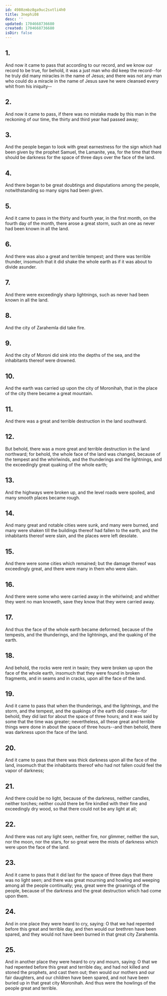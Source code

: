```yaml
---
id: 4980zmbz8ga9uc2sxtli4h0
title: 3nephi08
desc: ''
updated: 1704668736680
created: 1704668736680
isDir: false
---
```

## 1.
And now it came to pass that according to our record, and we know our record to be true, for behold, it was a just man who did keep the record--for he truly did many miracles in the name of Jesus; and there was not any man who could do a miracle in the name of Jesus save he were cleansed every whit from his iniquity--
## 2.
And now it came to pass, if there was no mistake made by this man in the reckoning of our time, the thirty and third year had passed away;
## 3.
And the people began to look with great earnestness for the sign which had been given by the prophet Samuel, the Lamanite, yea, for the time that there should be darkness for the space of three days over the face of the land.
## 4.
And there began to be great doubtings and disputations among the people, notwithstanding so many signs had been given.
## 5.
And it came to pass in the thirty and fourth year, in the first month, on the fourth day of the month, there arose a great storm, such an one as never had been known in all the land.
## 6.
And there was also a great and terrible tempest; and there was terrible thunder, insomuch that it did shake the whole earth as if it was about to divide asunder.
## 7.
And there were exceedingly sharp lightnings, such as never had been known in all the land.
## 8.
And the city of Zarahemla did take fire.
## 9.
And the city of Moroni did sink into the depths of the sea, and the inhabitants thereof were drowned.
## 10.
And the earth was carried up upon the city of Moronihah, that in the place of the city there became a great mountain.
## 11.
And there was a great and terrible destruction in the land southward.
## 12.
But behold, there was a more great and terrible destruction in the land northward; for behold, the whole face of the land was changed, because of the tempest and the whirlwinds, and the thunderings and the lightnings, and the exceedingly great quaking of the whole earth;
## 13.
And the highways were broken up, and the level roads were spoiled, and many smooth places became rough.
## 14.
And many great and notable cities were sunk, and many were burned, and many were shaken till the buildings thereof had fallen to the earth, and the inhabitants thereof were slain, and the places were left desolate.
## 15.
And there were some cities which remained; but the damage thereof was exceedingly great, and there were many in them who were slain.
## 16.
And there were some who were carried away in the whirlwind; and whither they went no man knoweth, save they know that they were carried away.
## 17.
And thus the face of the whole earth became deformed, because of the tempests, and the thunderings, and the lightnings, and the quaking of the earth.
## 18.
And behold, the rocks were rent in twain; they were broken up upon the face of the whole earth, insomuch that they were found in broken fragments, and in seams and in cracks, upon all the face of the land.
## 19.
And it came to pass that when the thunderings, and the lightnings, and the storm, and the tempest, and the quakings of the earth did cease--for behold, they did last for about the space of three hours; and it was said by some that the time was greater; nevertheless, all these great and terrible things were done in about the space of three hours--and then behold, there was darkness upon the face of the land.
## 20.
And it came to pass that there was thick darkness upon all the face of the land, insomuch that the inhabitants thereof who had not fallen could feel the vapor of darkness;
## 21.
And there could be no light, because of the darkness, neither candles, neither torches; neither could there be fire kindled with their fine and exceedingly dry wood, so that there could not be any light at all;
## 22.
And there was not any light seen, neither fire, nor glimmer, neither the sun, nor the moon, nor the stars, for so great were the mists of darkness which were upon the face of the land.
## 23.
And it came to pass that it did last for the space of three days that there was no light seen; and there was great mourning and howling and weeping among all the people continually; yea, great were the groanings of the people, because of the darkness and the great destruction which had come upon them.
## 24.
And in one place they were heard to cry, saying: O that we had repented before this great and terrible day, and then would our brethren have been spared, and they would not have been burned in that great city Zarahemla.
## 25.
And in another place they were heard to cry and mourn, saying: O that we had repented before this great and terrible day, and had not killed and stoned the prophets, and cast them out; then would our mothers and our fair daughters, and our children have been spared, and not have been buried up in that great city Moronihah. And thus were the howlings of the people great and terrible.

